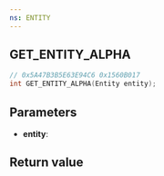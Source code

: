 ```yaml
---
ns: ENTITY
---
```

## GET_ENTITY_ALPHA

```c
// 0x5A47B3B5E63E94C6 0x1560B017
int GET_ENTITY_ALPHA(Entity entity);
```


## Parameters
* **entity**: 

## Return value
